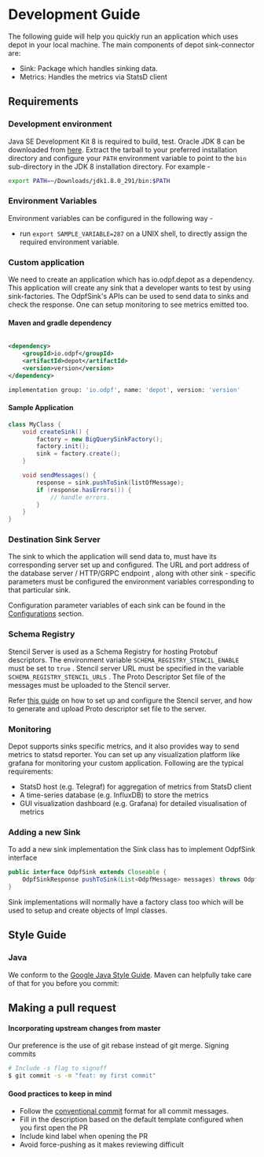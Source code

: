 # Development Guide

The following guide will help you quickly run an application which uses depot in your local machine. 
The main components of depot sink-connector are:

* Sink: Package which handles sinking data.
* Metrics: Handles the metrics via StatsD client

## Requirements

### Development environment

Java SE Development Kit 8 is required to build, test.
Oracle JDK 8 can be downloaded from [here](https://www.oracle.com/tr/java/technologies/javase/javase8-archive-downloads.html). Extract the tarball to your preferred installation directory and configure your `PATH` environment variable to point to the `bin` sub-directory in the JDK 8 installation directory. For example -

```bash
export PATH=~/Downloads/jdk1.8.0_291/bin:$PATH
```

### Environment Variables

Environment variables can be configured in the following way -

* run  `export SAMPLE_VARIABLE=287` on a UNIX shell, to directly assign the required environment variable.

### Custom application 
We need to create an application which has io.odpf.depot as a dependency.
This application will create any sink that a developer wants to test by using sink-factories. 
The OdpfSink's APIs can be used to send data to sinks and check the response. 
One can setup monitoring to see metrics emitted too.
#### Maven and gradle dependency

```xml

<dependency>
    <groupId>io.odpf</groupId>
    <artifactId>depot</artifactId>
    <version>version</version>
</dependency>
```

```sh
implementation group: 'io.odpf', name: 'depot', version: 'version'
```
#### Sample Application
```java
class MyClass {
    void createSink() {
        factory = new BigQuerySinkFactory();
        factory.init();
        sink = factory.create();
    }

    void sendMessages() {
        response = sink.pushToSink(listOfMessage);
        if (response.hasErrors()) {
            // handle errors.
        }
    }
}
```

### Destination Sink Server

The sink to which the application will send data to, must have its corresponding server set up and configured. 
The URL and port address of the database server / HTTP/GRPC endpoint , along with other sink - specific parameters 
must be configured the environment variables corresponding to that particular sink.

Configuration parameter variables of each sink can be found in the [Configurations](../reference/configuration/) section.

### Schema Registry

Stencil Server is used as a Schema Registry for hosting Protobuf descriptors.
The environment variable `SCHEMA_REGISTRY_STENCIL_ENABLE` must be set to `true` . 
Stencil server URL must be specified in the variable `SCHEMA_REGISTRY_STENCIL_URLS` . 
The Proto Descriptor Set file of the messages must be uploaded to the Stencil server.

Refer [this guide](https://github.com/odpf/stencil/tree/master/server#readme) on how to set up and configure the Stencil server, and how to generate and upload Proto descriptor set file to the server.

### Monitoring

Depot supports sinks specific metrics, and it also provides way to send metrics to statsd reporter. 
You can set up any visualization platform like grafana for monitoring your custom application.
Following are the typical requirements:

* StatsD host \(e.g. Telegraf\) for aggregation of metrics from StatsD client
* A time-series database \(e.g. InfluxDB\) to store the metrics 
* GUI visualization dashboard \(e.g. Grafana\) for detailed visualisation of metrics


### Adding a new Sink
To add a new sink implementation the Sink class has to implement OdpfSink interface 
```java
public interface OdpfSink extends Closeable {
    OdpfSinkResponse pushToSink(List<OdpfMessage> messages) throws OdpfSinkException;
}
```
Sink implementations will normally have a factory class too which will be used to setup and create objects of Impl classes. 

## Style Guide

### Java

We conform to the [Google Java Style Guide](https://google.github.io/styleguide/javaguide.html). Maven can helpfully take care of that for you before you commit:

## Making a pull request

#### Incorporating upstream changes from master

Our preference is the use of git rebase instead of git merge. Signing commits

```bash
# Include -s flag to signoff
$ git commit -s -m "feat: my first commit"
```

#### Good practices to keep in mind

* Follow the [conventional commit](https://www.conventionalcommits.org/en/v1.0.0/) format for all commit messages.
* Fill in the description based on the default template configured when you first open the PR
* Include kind label when opening the PR
* Avoid force-pushing as it makes reviewing difficult

